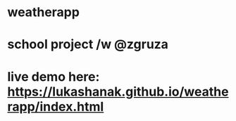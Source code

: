 # weatherapp
# school project /w @zgruza
# live demo here: https://lukashanak.github.io/weatherapp/index.html

